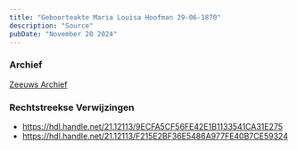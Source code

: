 ```yaml
---
title: "Geboorteakte Maria Louisa Hoofman 29-06-1870"
description: "Source"
pubDate: "November 20 2024"
---
```


### Archief
[Zeeuws Archief](https://www.zeeuwsarchief.nl/)

### Rechtstreekse Verwijzingen
- https://hdl.handle.net/21.12113/9ECFA5CF56FE42E1B1133541CA31E275
- https://hdl.handle.net/21.12113/F215E2BF36E5486A977FE40B7CE59324